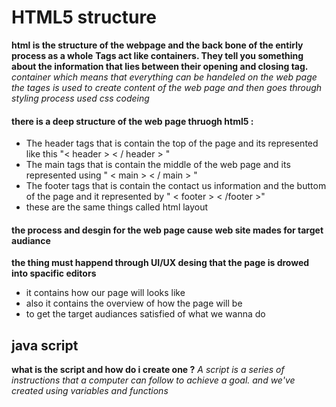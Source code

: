 # HTML5 structure 

**html is the structure of the webpage and the back bone of the entirly process as a whole**
**Tags act like containers. They tell you something about the information that lies between their opening and closing tag.**
_container which means that everything can be handeled on the web page_
_the tages is used to create content of the web page and then goes through styling process used css codeing_

#### there is a deep structure of the web page thruogh html5 :
 + The header tags that is contain the top of the page and its represented like this "<  header > < / header > " 
 + The main tags that is contain the middle of the web page and its represented using " < main > < / main > " 
 + The footer tags that is contain the contact us information and the buttom of the page and it represented by 
 " < footer > < /footer >"
 + these are the same things called html layout

#### the process and desgin for the web page cause web site mades for target audiance 
**the thing must happend through UI/UX desing that the page is drowed into spacific editors**
+ it contains how our page will looks like
+  also it contains the overview of how the page will be 
+ to get the target audiances satisfied of what we wanna do

## java script 
**what is the script and how do i create one ?**
_A script is a series of instructions that a computer can follow to achieve a goal. and we've created using variables and functions_ 

